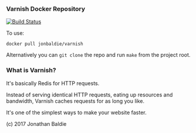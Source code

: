 ### Varnish Docker Repository

[![Build Status](https://travis-ci.org/jonbaldie/varnish.svg?branch=master)](https://travis-ci.org/jonbaldie/varnish)

To use:

`docker pull jonbaldie/varnish`

Alternatively you can `git clone` the repo and run `make` from the project root.

### What is Varnish?

It's basically Redis for HTTP requests.

Instead of serving identical HTTP requests, eating up resources and bandwidth, Varnish caches requests for as long you like.

It's one of the simplest ways to make your website faster.

(c) 2017 Jonathan Baldie
